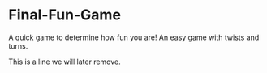 # Final-Fun-Game
A quick game to determine how fun you are!
An easy game with twists and turns.

This is a line we will later remove.
